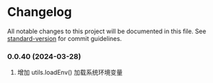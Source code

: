 # Changelog

All notable changes to this project will be documented in this file. See [standard-version](https://github.com/conventional-changelog/standard-version) for commit guidelines.

### 0.0.40 (2024-03-28)
1. 增加 utils.loadEnv() 加载系统环境变量